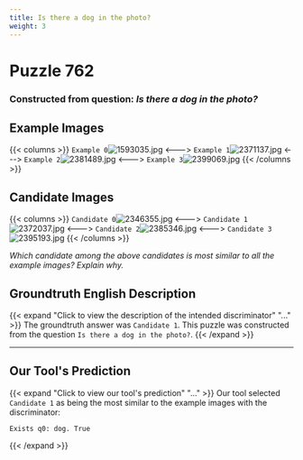```yaml
---
title: Is there a dog in the photo?
weight: 3
---
```


# Puzzle 762
### Constructed from question: _Is there a dog in the photo?_


## Example Images
{{< columns >}}
`Example 0`![1593035.jpg](/gqa_images/1593035.jpg)
<--->
`Example 1`![2371137.jpg](/gqa_images/2371137.jpg)
<--->
`Example 2`![2381489.jpg](/gqa_images/2381489.jpg)
<--->
`Example 3`![2399069.jpg](/gqa_images/2399069.jpg)
{{< /columns >}}

## Candidate Images
{{< columns >}}
`Candidate 0`![2346355.jpg](/gqa_images/2346355.jpg)
<--->
`Candidate 1`![2372037.jpg](/gqa_images/2372037.jpg)
<--->
`Candidate 2`![2385346.jpg](/gqa_images/2385346.jpg)
<--->
`Candidate 3`![2395193.jpg](/gqa_images/2395193.jpg)
{{< /columns >}}

*Which candidate among the above candidates is most similar to all the example images? Explain why.*

## Groundtruth English Description

{{< expand "Click to view the description of the intended discriminator" "..." >}}
The groundtruth answer was `Candidate 1`. This puzzle was constructed from the question `Is there a dog in the photo?`.
{{< /expand >}}

---

## Our Tool's Prediction

{{< expand "Click to view our tool's prediction" "..." >}}
Our tool selected `Candidate 1` as being the most similar to the example images with the discriminator:
```plaintext
Exists q0: dog. True
```
{{< /expand >}}
